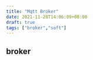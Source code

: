 ```yaml
---
title: "Mqtt Broker"
date: 2021-11-28T14:06:09+08:00
draft: true
tags: ["broker","soft"]
---
```


## broker